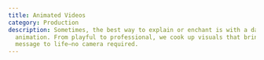 ```yaml
---
title: Animated Videos
category: Production
description: Sometimes, the best way to explain or enchant is with a dash of
  animation. From playful to professional, we cook up visuals that bring your
  message to life—no camera required.
---
```

